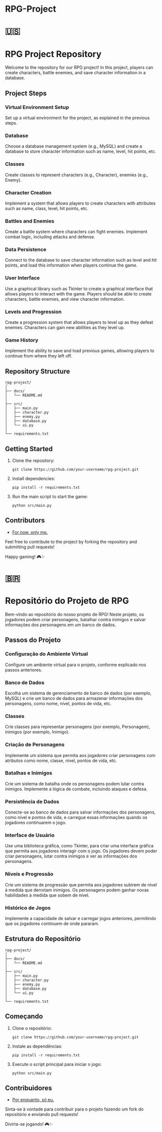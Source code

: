 # RPG-Project
 
# 🇺🇸
# RPG Project Repository

Welcome to the repository for our RPG project! In this project, players can create characters, battle enemies, and save character information in a database.

## Project Steps

### Virtual Environment Setup

Set up a virtual environment for the project, as explained in the previous steps.

### Database

Choose a database management system (e.g., MySQL) and create a database to store character information such as name, level, hit points, etc.

### Classes

Create classes to represent characters (e.g., Character), enemies (e.g., Enemy).

### Character Creation

Implement a system that allows players to create characters with attributes such as name, class, level, hit points, etc.

### Battles and Enemies

Create a battle system where characters can fight enemies. Implement combat logic, including attacks and defense.

### Data Persistence

Connect to the database to save character information such as level and hit points, and load this information when players continue the game.

### User Interface

Use a graphical library such as Tkinter to create a graphical interface that allows players to interact with the game. Players should be able to create characters, battle enemies, and view character information.

### Levels and Progression

Create a progression system that allows players to level up as they defeat enemies. Characters can gain new abilities as they level up.

### Game History

Implement the ability to save and load previous games, allowing players to continue from where they left off.

## Repository Structure

```
rpg-project/
│
├── docs/
│   └── README.md
│
├── src/
│   ├── main.py
│   ├── character.py
│   ├── enemy.py
│   ├── database.py
│   └── ui.py
│
└── requirements.txt
```

## Getting Started

1. Clone the repository:
   ```
   git clone https://github.com/your-username/rpg-project.git
   ```

2. Install dependencies:
   ```
   pip install -r requirements.txt
   ```

3. Run the main script to start the game:
   ```
   python src/main.py
   ```

## Contributors

- [For now, only me.](https://github.com/LSierra1)

Feel free to contribute to the project by forking the repository and submitting pull requests!

Happy gaming! 🎮✨

# 🇧🇷
# Repositório do Projeto de RPG

Bem-vindo ao repositório do nosso projeto de RPG! Neste projeto, os jogadores podem criar personagens, batalhar contra inimigos e salvar informações dos personagens em um banco de dados.

## Passos do Projeto

### Configuração do Ambiente Virtual

Configure um ambiente virtual para o projeto, conforme explicado nos passos anteriores.

### Banco de Dados

Escolha um sistema de gerenciamento de banco de dados (por exemplo, MySQL) e crie um banco de dados para armazenar informações dos personagens, como nome, nível, pontos de vida, etc.

### Classes

Crie classes para representar personagens (por exemplo, Personagem), inimigos (por exemplo, Inimigo).

### Criação de Personagens

Implemente um sistema que permita aos jogadores criar personagens com atributos como nome, classe, nível, pontos de vida, etc.

### Batalhas e Inimigos

Crie um sistema de batalha onde os personagens podem lutar contra inimigos. Implemente a lógica de combate, incluindo ataques e defesa.

### Persistência de Dados

Conecte-se ao banco de dados para salvar informações dos personagens, como nível e pontos de vida, e carregue essas informações quando os jogadores continuarem o jogo.

### Interface de Usuário

Use uma biblioteca gráfica, como Tkinter, para criar uma interface gráfica que permita aos jogadores interagir com o jogo. Os jogadores devem poder criar personagens, lutar contra inimigos e ver as informações dos personagens.

### Níveis e Progressão

Crie um sistema de progressão que permita aos jogadores subirem de nível à medida que derrotam inimigos. Os personagens podem ganhar novas habilidades à medida que sobem de nível.

### Histórico de Jogos

Implemente a capacidade de salvar e carregar jogos anteriores, permitindo que os jogadores continuem de onde pararam.

## Estrutura do Repositório

```
rpg-project/
│
├── docs/
│   └── README.md
│
├── src/
│   ├── main.py
│   ├── character.py
│   ├── enemy.py
│   ├── database.py
│   └── ui.py
│
└── requirements.txt
```

## Começando

1. Clone o repositório:
   ```
   git clone https://github.com/your-username/rpg-project.git
   ```

2. Instale as dependências:
   ```
   pip install -r requirements.txt
   ```

3. Execute o script principal para iniciar o jogo:
   ```
   python src/main.py
   ```

## Contribuidores

- [Por enquanto, só eu.](https://github.com/LSierra1)

Sinta-se à vontade para contribuir para o projeto fazendo um fork do repositório e enviando pull requests!

Divirta-se jogando! 🎮✨